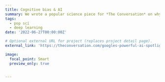 ```yaml
---
title: Cognitive bias & AI
summary: We wrote a popular science piece for *The Conversation* on why humans are so tempted to mistake fluent language for fluent thought.
tags:
  - pop sci
  - deep learning
date: '2022-06-27T00:00:00Z'

# Optional external URL for project (replaces project detail page).
external_link: 'https://theconversation.com/googles-powerful-ai-spotlights-a-human-cognitive-glitch-mistaking-fluent-speech-for-fluent-thought-185099'

image:
  focal_point: Smart
  preview_only: true


---
```

